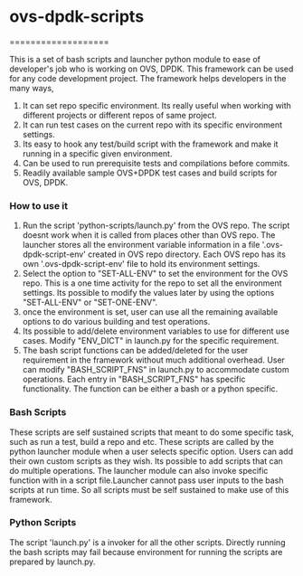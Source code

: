 # ovs-dpdk-scripts
===================

This is a set of bash scripts and launcher python module to ease of developer's
 job who is working on OVS, DPDK. This framework can be used for any code
 development project. The framework helps developers in the many ways,

1. It can set repo specific environment. Its really useful when working with
different projects or different repos of same project.
2. It can run test cases on the current repo with its specific environment
settings.
3. Its easy to hook any test/build script with the framework and make it
running in a specific given environment.
4. Can be used to run prerequisite tests and compilations before commits.
5. Readily available sample OVS+DPDK test cases and build scripts for OVS, DPDK.

### How to use it
1. Run the script 'python-scripts/launch.py' from the OVS repo. The script
doesnt work when it is called from places other than OVS repo. The launcher
stores all the environment variable information in a file '.ovs-dpdk-script-env'
created in OVS repo directory. Each OVS repo has its own '.ovs-dpdk-script-env'
file to hold its environment settings.
2. Select the option to "SET-ALL-ENV" to set the environment for the OVS repo.
This is a one time activity for the repo to set all the environment settings.
Its possible to modify the values later by using the options "SET-ALL-ENV" or
"SET-ONE-ENV".
3. once the environment is set, user can use all the remaining available options
to do various building and test operations.
4. Its possible to add/delete environment variables to use for different use
cases. Modify "ENV_DICT" in launch.py for the specific requirement.
5. The bash script functions can be added/deleted for the user requirement in
the framework without much additional overhead. User can modify
"BASH_SCRIPT_FNS" in launch.py to accommodate custom operations. Each entry in
"BASH_SCRIPT_FNS" has specific functionality. The function can be
either a bash or a python specific.

### Bash Scripts
These scripts are self sustained scripts that meant to do some specific task,
such as run a test, build a repo and etc. These scripts are called by the
python launcher module when a user selects specific option. Users can add
their own custom scripts as they wish. Its possible to add scripts that can do
multiple operations. The launcher module can also invoke specific function with
in a script file.Launcher cannot pass user inputs to the bash scripts at run
time. So all scripts must be self sustained to make use of this framework.

### Python Scripts
The script 'launch.py' is a invoker for all the other scripts. Directly running
the bash scripts may fail because environment for running the scripts are
prepared by launch.py.
